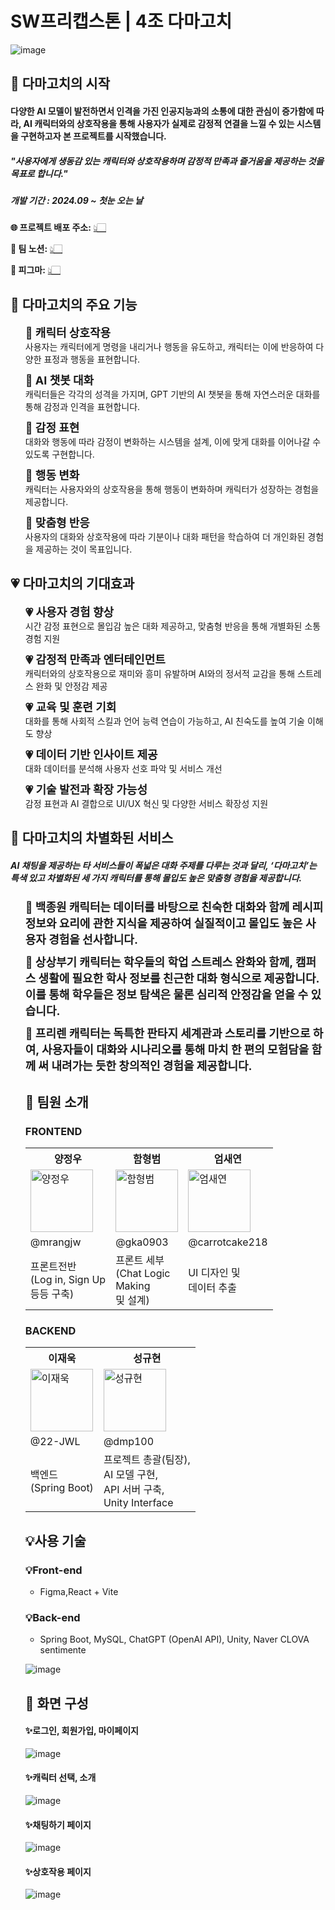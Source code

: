 # SW프리캡스톤 | 4조 다마고치
![image](https://github.com/user-attachments/assets/fc593705-70af-405a-939d-3be81591f8d8)

## 👾 다마고치의 시작
<h4>다양한 AI 모델이 발전하면서 인격을 가진 인공지능과의 소통에 대한 관심이 증가함에 따라, AI 캐릭터와의 상호작용을 통해 사용자가 실제로 감정적 연결을 느낄 수 있는 시스템을 구현하고자 본 프로젝트를 시작했습니다.</h4>

<h5>"사용자에게 생동감 있는 캐릭터와 상호작용하며 감정적 만족과 즐거움을 제공하는 것을 목표로 합니다."</h5>

<h5>개발 기간 : 2024.09 ~ 첫눈 오는 날</h5>

**🌐 프로젝트 배포 주소:** <a href='http://damagochi.shop'>👆🏻</a>

**💬 팀 노션:** <a href='https://www.notion.so/SW-12ffe3248b8281fd92beef484a215c65'>👆🏻</a>

**🎨 피그마:** <a href='https://www.figma.com/design/lV5eYGRG1GUTaIhPQ8vTrc/SW-%ED%94%84%EB%A6%AC-%EC%BA%A1%EC%8A%A4%ED%86%A4-%EB%94%94%EC%9E%90%EC%9D%B8?node-id=0-1&t=xzzCE8frUkwojFF9-1'>👆🏻</a>


## 🤖 다마고치의 주요 기능
<ul>
  <li style="list-style-type: none; margin-bottom: 10px;">
    <span style="font-size: 18px; font-weight: bold;">🤖 캐릭터 상호작용</span><br>
    사용자는 캐릭터에게 명령을 내리거나 행동을 유도하고,  캐릭터는 이에 반응하여 다양한 표정과 행동을 표현합니다.
  </li>
  <li style="list-style-type: none; margin-bottom: 10px;">
    <span style="font-size: 18px; font-weight: bold;">🤖 AI 챗봇 대화</span><br>
    캐릭터들은 각각의 성격을 가지며, GPT 기반의 AI 챗봇을 통해 자연스러운 대화를 통해  감정과 인격을 표현합니다.
  </li>
  <li style="list-style-type: none; margin-bottom: 10px;">
    <span style="font-size: 18px; font-weight: bold;">🤖 감정 표현</span><br>
    대화와 행동에 따라 감정이 변화하는 시스템을 설계,  이에 맞게 대화를 이어나갈 수 있도록 구현합니다.
  </li>
  <li style="list-style-type: none; margin-bottom: 10px;">
    <span style="font-size: 18px; font-weight: bold;">🤖 행동 변화</span><br>
    캐릭터는 사용자와의 상호작용을 통해 행동이 변화하며  캐릭터가 성장하는 경험을 제공합니다.
  </li>
  <li style="list-style-type: none; margin-bottom: 10px;">
    <span style="font-size: 18px; font-weight: bold;">🤖 맞춤형 반응
</span><br>
    사용자의 대화와 상호작용에 따라 기분이나 대화 패턴을 학습하여 더 개인화된 경험을 제공하는 것이 목표입니다.
  </li>
</ul>

## 💗 다마고치의 기대효과
<ul>
  <li style="list-style-type: none; margin-bottom: 10px;">
    <span style="font-size: 18px; font-weight: bold;">💗 사용자 경험 향상</span><br>
    시간 감정 표현으로 몰입감 높은 대화 제공하고, 맞춤형 반응을 통해 개별화된 소통 경험 지원
  </li>
  <li style="list-style-type: none; margin-bottom: 10px;">
    <span style="font-size: 18px; font-weight: bold;">💗 감정적 만족과 엔터테인먼트</span><br>
    캐릭터와의 상호작용으로 재미와 흥미 유발하며 AI와의 정서적 교감을 통해 스트레스 완화 및 안정감 제공
  </li>
  <li style="list-style-type: none; margin-bottom: 10px;">
    <span style="font-size: 18px; font-weight: bold;">💗 교육 및 훈련 기회</span><br>
   대화를 통해 사회적 스킬과 언어 능력 연습이 가능하고, AI 친숙도를 높여 기술 이해도 향상
  </li>
  <li style="list-style-type: none; margin-bottom: 10px;">
    <span style="font-size: 18px; font-weight: bold;">💗 데이터 기반 인사이트 제공</span><br>
    대화 데이터를 분석해 사용자 선호 파악 및 서비스 개선
  </li>
  <li style="list-style-type: none; margin-bottom: 10px;">
    <span style="font-size: 18px; font-weight: bold;">💗 기술 발전과 확장 가능성
</span><br>
감정 표현과 AI 결합으로 UI/UX 혁신 및 다양한 서비스 확장성 지원
  </li>
</ul>

## 🌟 다마고치의 차별화된 서비스
<h5>AI 채팅을 제공하는 타 서비스들이 폭넓은 대화 주제를 다루는 것과 달리, 
‘다마고치’는 특색 있고 차별화된 세 가지 캐릭터를 통해 몰입도 높은 맞춤형 경험을 제공합니다.</h5>
<ul>
  <li style="list-style-type: none; margin-bottom: 10px;">
    <span style="font-size: 18px; font-weight: bold;">🌟 백종원 캐릭터는 데이터를 바탕으로 친숙한 대화와 함께 레시피 정보와 요리에 관한 지식을 제공하여 실질적이고 몰입도 높은 사용자 경험을 선사합니다.</span><br> </li>
  <li style="list-style-type: none; margin-bottom: 10px;">
    <span style="font-size: 18px; font-weight: bold;">🌟 상상부기 캐릭터는 학우들의 학업 스트레스 완화와 함께, 캠퍼스 생활에 필요한 학사 정보를 친근한 대화 형식으로 제공합니다. 이를 통해 학우들은 정보 탐색은 물론 심리적 안정감을 얻을 수 있습니다.</span><br></li>
  <li style="list-style-type: none; margin-bottom: 10px;">
    <span style="font-size: 18px; font-weight: bold;">🌟 프리렌 캐릭터는 독특한 판타지 세계관과 스토리를 기반으로 하여, 사용자들이 대화와 시나리오를 통해 마치 한 편의 모험담을 함께 써 내려가는 듯한 창의적인 경험을 제공합니다.</span><br>
  
  </li>



## 🐢 팀원 소개

### FRONTEND
<table>
  <tr>
    <th>양정우</th>
    <th>함형범</th>
    <th>엄새연</th>
  </tr>
  <tr>
    <td>
      <img src="https://github.com/mrangjw.png" alt="양정우" width="100">
    </td>
    <td>
      <img src="https://github.com/gka0903.png" alt="함형범" width="100">
    </td>
    <td>
      <img src="https://github.com/carrotcake218.png" alt="엄새연" width="100">
    </td>
  </tr>
  <tr>
    <td>@mrangjw</td>
    <td>@gka0903</td>
    <td>@carrotcake218</td>
  </tr>
  <tr>
    <td>프론트전반 <br>(Log in, Sign Up <br>등등 구축)</td>
    <td>프론트 세부 <br>(Chat Logic <br>Making <br>및 설계)</td>
    <td>UI 디자인 및 <br>데이터 추출</td>
  </tr>
</table>

### BACKEND
<table>
  <tr>
    <th>이재욱</th>
    <th>성규현</th>
  </tr>
  <tr>
    <td>
      <img src="https://github.com/22-JWL.png" alt="이재욱" width="100">
    </td>
    <td>
      <img src="https://github.com/dmp100.png" alt="성규현" width="100">
    </td>
  </tr>
  <tr>
    <td>@22-JWL</td>
    <td>@dmp100</td>
  </tr>
  <tr>
    <td>백엔드 <br>(Spring Boot)</td>
    <td>프로젝트 총괄(팀장), <br>AI 모델 구현, <br>API 서버 구축, <br>Unity Interface</td>
  </tr>
</table>


## 💡사용 기술

### 💡Front-end

<ul>
  <li>Figma,React + Vite</li>
</ul>

### 💡Back-end

<ul>
  <li>Spring Boot, MySQL, ChatGPT (OpenAI API), Unity, Naver CLOVA sentimente</li>
</ul>

![image](https://github.com/user-attachments/assets/898cdc0c-5494-4cb7-bd68-905847237625)



## 👀 화면 구성

<h4>✨로그인, 회원가입, 마이페이지</h4>

 ![image](https://github.com/user-attachments/assets/57d9ce26-825a-491f-a98f-cc04bd5fac26)

<h4>✨캐릭터 선택, 소개</h4>

![image](https://github.com/user-attachments/assets/ec418d84-e689-481e-ae6a-9b43d92182a0)

<h4>✨채팅하기 페이지</h4>

![image](https://github.com/user-attachments/assets/d7f78aab-039b-4b9c-b032-29f1e15604aa)

<h4>✨상호작용 페이지</h4>

![image](https://github.com/user-attachments/assets/3b7e6654-49a2-40e1-bc5c-2987662dccd4)
  
